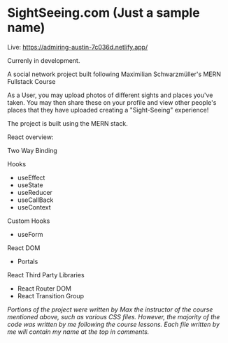 # SightSeeing.com (Just a sample name) 
Live: https://admiring-austin-7c036d.netlify.app/

Currenly in development. 

A social network project built following Maximilian Schwarzmüller's MERN Fullstack Course

As a User, you may upload photos of different sights and places you've taken. You may then share these on your profile and view other people's places that they have uploaded creating a "Sight-Seeing" experience! 

The project is built using the MERN stack. 

React overview: 

Two Way Binding 

Hooks 
- useEffect
- useState
- useReducer
- useCallBack 
- useContext

Custom Hooks 
- useForm 

React DOM 
- Portals 

React Third Party Libraries 
- React Router DOM 
- React Transition Group 



*Portions of the project were written by Max the instructor of the course mentioned above, such as various CSS files. However, the majority of the code was written by me following the course lessons. Each file written by me will contain my name at the top in comments.*




